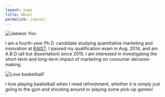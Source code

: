 ```yaml
---
layout: page
title: About
permalink: /about/
---
```


![Jaewon Yoo](https://github.com/j1yoo4/j1yoo4.github.io/blob/master/JaewonYoo_2.png?raw=true)

I am a fourth-year Ph.D. candidate studying quantitative marketing and innovation at [KAIST](http://www.business.kaist.edu/). I passed my qualification exam in Aug. 2014, and am A.B.D (all but dissertation) since 2015. I am interested in investigating the short-term and long-term impact of marketing on consumer decision-making.

![Love basketball!](https://github.com/j1yoo4/j1yoo4.github.io/blob/master/JaewonYoo_1.png?raw=true)

I love playing basketball when I need refreshment, whether it is simply just going to the gym and shooting around or playing some pick-up games!
